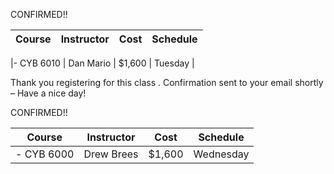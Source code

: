 CONFIRMED!! 


|   Course   | Instructor      | Cost    | Schedule              |
|:----------:|-----------------|---------|-----------------------|

|- CYB 6010   | Dan Mario    | $1,600  | Tuesday   |

Thank you registering for this class . Confirmation sent to your email shortly – Have a nice day!

CONFIRMED!!

| Course       | Instructor   | Cost    | Schedule  |
|--------------|--------------|---------|-----------|
| - CYB   6000 | Drew   Brees | $1,600  | Wednesday |

